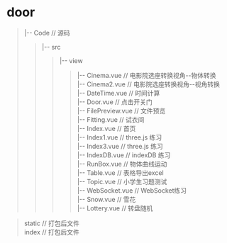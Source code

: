 # door


>|-- Code                            // 源码  
>>|-- src  
>>>|-- view  
>>>>|-- Cinema.vue          // 电影院选座转换视角--物体转换  
>>>>|-- Cinema2.vue         // 电影院选座转换视角--视角转换  
>>>>|-- DateTime.vue        // 时间计算  
>>>>|-- Door.vue            // 点击开关门  
>>>>|-- FilePreview.vue     // 文件预览  
>>>>|-- Fitting.vue         // 试衣间  
>>>>|-- Index.vue           // 首页  
>>>>|-- Index1.vue          // three.js 练习  
>>>>|-- Index3.vue          // three.js 练习  
>>>>|-- IndexDB.vue         // indexDB 练习  
>>>>|-- RunBox.vue          // 物体曲线运动  
>>>>|-- Table.vue           // 表格导出excel  
>>>>|-- Topic.vue           // 小学生习题测试  
>>>>|-- WebSocket.vue       // WebSocket练习  
>>>>|-- Snow.vue            // 雪花  
>>>>|-- Lottery.vue         // 转盘随机  

>static                          // 打包后文件  
>index                           // 打包后文件  